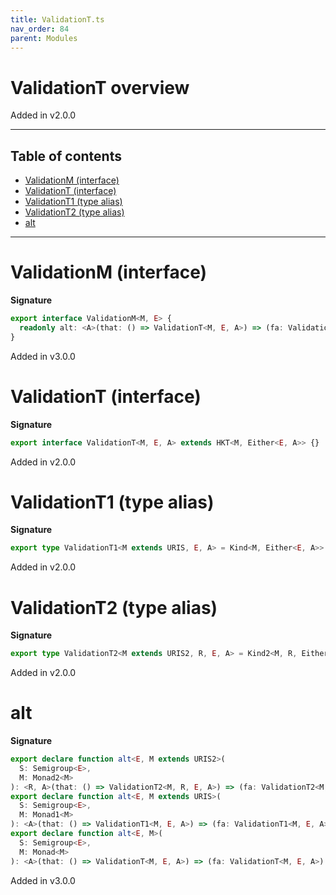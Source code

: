 ```yaml
---
title: ValidationT.ts
nav_order: 84
parent: Modules
---
```


# ValidationT overview

Added in v2.0.0

---

<h2 class="text-delta">Table of contents</h2>

- [ValidationM (interface)](#validationm-interface)
- [ValidationT (interface)](#validationt-interface)
- [ValidationT1 (type alias)](#validationt1-type-alias)
- [ValidationT2 (type alias)](#validationt2-type-alias)
- [alt](#alt)

---

# ValidationM (interface)

**Signature**

```ts
export interface ValidationM<M, E> {
  readonly alt: <A>(that: () => ValidationT<M, E, A>) => (fa: ValidationT<M, E, A>) => ValidationT<M, E, A>
}
```

Added in v3.0.0

# ValidationT (interface)

**Signature**

```ts
export interface ValidationT<M, E, A> extends HKT<M, Either<E, A>> {}
```

Added in v2.0.0

# ValidationT1 (type alias)

**Signature**

```ts
export type ValidationT1<M extends URIS, E, A> = Kind<M, Either<E, A>>
```

Added in v2.0.0

# ValidationT2 (type alias)

**Signature**

```ts
export type ValidationT2<M extends URIS2, R, E, A> = Kind2<M, R, Either<E, A>>
```

Added in v2.0.0

# alt

**Signature**

```ts
export declare function alt<E, M extends URIS2>(
  S: Semigroup<E>,
  M: Monad2<M>
): <R, A>(that: () => ValidationT2<M, R, E, A>) => (fa: ValidationT2<M, R, E, A>) => ValidationT2<M, R, E, A>
export declare function alt<E, M extends URIS>(
  S: Semigroup<E>,
  M: Monad1<M>
): <A>(that: () => ValidationT1<M, E, A>) => (fa: ValidationT1<M, E, A>) => ValidationT1<M, E, A>
export declare function alt<E, M>(
  S: Semigroup<E>,
  M: Monad<M>
): <A>(that: () => ValidationT<M, E, A>) => (fa: ValidationT<M, E, A>) => ValidationT<M, E, A>
```

Added in v3.0.0
